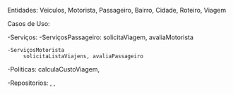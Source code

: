 Entidades:
Veiculos, Motorista, Passageiro, Bairro, Cidade, Roteiro, Viagem

Casos de Uso:

-Serviços:
	-ServiçosPassageiro:
		solicitaViagem, avaliaMotorista

	-ServiçosMotorista	
		 solicitaListaViajens, avaliaPassageiro

-Politicas:
	calculaCustoViagem, 

-Repositorios:
	<RepositorioVeiculos>, <RepositorioPassageiros>, 

		
